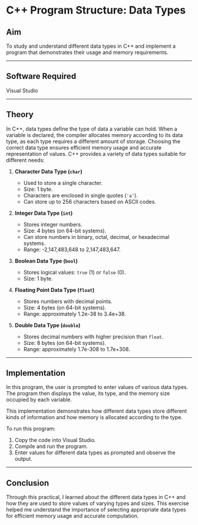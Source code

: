 # C++ Program Structure: Data Types

## Aim
To study and understand different data types in C++ and implement a program that demonstrates their usage and memory requirements.

---

## Software Required
Visual Studio

---

## Theory
In C++, data types define the type of data a variable can hold. When a variable is declared, the compiler allocates memory according to its data type, as each type requires a different amount of storage. Choosing the correct data type ensures efficient memory usage and accurate representation of values. C++ provides a variety of data types suitable for different needs:

1. **Character Data Type (`char`)**  
   - Used to store a single character.  
   - Size: 1 byte.  
   - Characters are enclosed in single quotes (`'a'`).  
   - Can store up to 256 characters based on ASCII codes.

2. **Integer Data Type (`int`)**  
   - Stores integer numbers.  
   - Size: 4 bytes (on 64-bit systems).  
   - Can store numbers in binary, octal, decimal, or hexadecimal systems.  
   - Range: -2,147,483,648 to 2,147,483,647.

3. **Boolean Data Type (`bool`)**  
   - Stores logical values: `true` (1) or `false` (0).  
   - Size: 1 byte.

4. **Floating Point Data Type (`float`)**  
   - Stores numbers with decimal points.  
   - Size: 4 bytes (on 64-bit systems).  
   - Range: approximately 1.2e-38 to 3.4e+38.

5. **Double Data Type (`double`)**  
   - Stores decimal numbers with higher precision than `float`.  
   - Size: 8 bytes (on 64-bit systems).  
   - Range: approximately 1.7e-308 to 1.7e+308.

---

## Implementation
In this program, the user is prompted to enter values of various data types. The program then displays the value, its type, and the memory size occupied by each variable.  

This implementation demonstrates how different data types store different kinds of information and how memory is allocated according to the type.

To run this program:  
1. Copy the code into Visual Studio.  
2. Compile and run the program.  
3. Enter values for different data types as prompted and observe the output.

---

## Conclusion
Through this practical, I learned about the different data types in C++ and how they are used to store values of varying types and sizes. This exercise helped me understand the importance of selecting appropriate data types for efficient memory usage and accurate computation.
